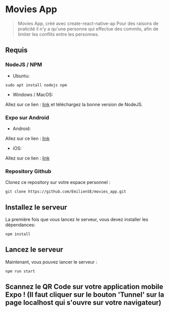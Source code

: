 # Movies App

> Movies App, créé avec create-react-native-ap
> Pour des raisons de praticité il n'y a qu'une personne qui effectue des commits, afin de limiter les conflits entre les personnes.

## Requis

### NodeJS / NPM
- Ubuntu:
~~~
sudo apt install nodejs npm 
~~~
- Windows / MacOS:

Allez sur ce lien : [link](https://nodejs.org/en/download/ "Page de téléchargement de NodeJS") et téléchargez la bonne version de NodeJS.

### Expo sur Android
- Android:

Allez sur ce lien : [link](https://play.google.com/store/apps/details?id=host.exp.exponent&hl=fr "Expo sur Android")

- iOS:

Allez sur ce lien : [link](https://apps.apple.com/fr/app/expo-client/id982107779 "Expo sur iOS")


### Repository Github

Clonez ce repository sur votre espace personnel :
~~~
git clone https://github.com/EmilienSE/movies_app.git
~~~

## Installez le serveur

La première fois que vous lancez le serveur, vous devez installer les dépendances:

~~~
npm install
~~~

## Lancez le serveur

Maintenant, vous pouvez lancer le serveur :

~~~
npm run start
~~~

## Scannez le QR Code sur votre application mobile Expo ! (Il faut cliquer sur le bouton 'Tunnel' sur la page localhost qui s'ouvre sur votre navigateur)
